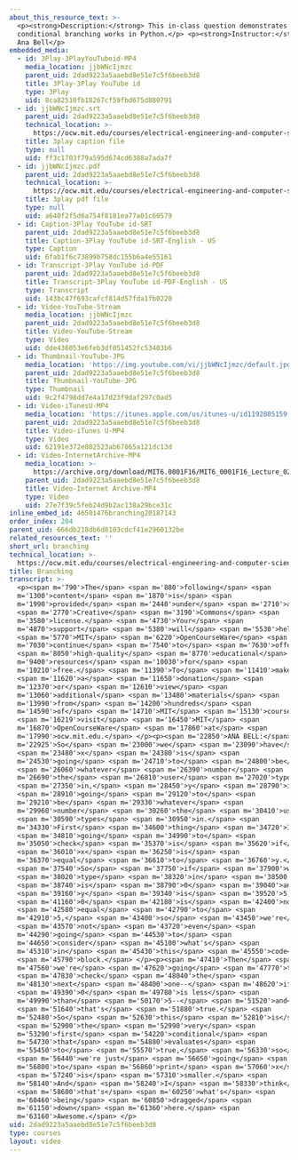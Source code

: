 ```yaml
---
about_this_resource_text: >-
  <p><strong>Description:</strong> This in-class question demonstrates how
  conditional branching works in Python.</p> <p><strong>Instructor:</strong> Dr.
  Ana Bell</p>
embedded_media:
  - id: 3Play-3PlayYouTubeid-MP4
    media_location: jjbWNcIjmzc
    parent_uid: 2dad9223a5aaebd8e51e7c5f6beeb3d8
    title: 3Play-3Play YouTube id
    type: 3Play
    uid: 8ca82510fb18267cf59fbd675d880791
  - id: jjbWNcIjmzc.srt
    parent_uid: 2dad9223a5aaebd8e51e7c5f6beeb3d8
    technical_location: >-
      https://ocw.mit.edu/courses/electrical-engineering-and-computer-science/6-0001-introduction-to-computer-science-and-programming-in-python-fall-2016/in-class-questions-and-video-solutions/lecture-2/branching/jjbWNcIjmzc.srt
    title: 3play caption file
    type: null
    uid: ff3c1703f79a595d674cd6388a7ada7f
  - id: jjbWNcIjmzc.pdf
    parent_uid: 2dad9223a5aaebd8e51e7c5f6beeb3d8
    technical_location: >-
      https://ocw.mit.edu/courses/electrical-engineering-and-computer-science/6-0001-introduction-to-computer-science-and-programming-in-python-fall-2016/in-class-questions-and-video-solutions/lecture-2/branching/jjbWNcIjmzc.pdf
    title: 3play pdf file
    type: null
    uid: a640f2f5d6a754f8181ea77a01c60579
  - id: Caption-3Play YouTube id-SRT
    parent_uid: 2dad9223a5aaebd8e51e7c5f6beeb3d8
    title: Caption-3Play YouTube id-SRT-English - US
    type: Caption
    uid: 6fab1f6c73899b758dc155b6a4e55161
  - id: Transcript-3Play YouTube id-PDF
    parent_uid: 2dad9223a5aaebd8e51e7c5f6beeb3d8
    title: Transcript-3Play YouTube id-PDF-English - US
    type: Transcript
    uid: 143bc47f693cafcf814d57fda1fb0220
  - id: Video-YouTube-Stream
    media_location: jjbWNcIjmzc
    parent_uid: 2dad9223a5aaebd8e51e7c5f6beeb3d8
    title: Video-YouTube-Stream
    type: Video
    uid: dde436053e6feb3df051452fc53403b6
  - id: Thumbnail-YouTube-JPG
    media_location: 'https://img.youtube.com/vi/jjbWNcIjmzc/default.jpg'
    parent_uid: 2dad9223a5aaebd8e51e7c5f6beeb3d8
    title: Thumbnail-YouTube-JPG
    type: Thumbnail
    uid: 9c2f4798dd7e4a17d23f9daf297c0ad5
  - id: Video-iTunesU-MP4
    media_location: 'https://itunes.apple.com/us/itunes-u/id1192805159'
    parent_uid: 2dad9223a5aaebd8e51e7c5f6beeb3d8
    title: Video-iTunes U-MP4
    type: Video
    uid: 62191e372e802523ab67865a121dc13d
  - id: Video-InternetArchive-MP4
    media_location: >-
      https://archive.org/download/MIT6.0001F16/MIT6_0001F16_Lecture_02_exercise_03_300k.mp4
    parent_uid: 2dad9223a5aaebd8e51e7c5f6beeb3d8
    title: Video-Internet Archive-MP4
    type: Video
    uid: 27e7f39c5feb24d9b2ac138a29bce31c
inline_embed_id: 46501476branching20187143
order_index: 204
parent_uid: 666db218db6d8103cdcf41e2960132be
related_resources_text: ''
short_url: branching
technical_location: >-
  https://ocw.mit.edu/courses/electrical-engineering-and-computer-science/6-0001-introduction-to-computer-science-and-programming-in-python-fall-2016/in-class-questions-and-video-solutions/lecture-2/branching
title: Branching
transcript: >-
  <p><span m='790'>The</span> <span m='880'>following</span> <span
  m='1300'>content</span> <span m='1870'>is</span> <span
  m='1990'>provided</span> <span m='2440'>under</span> <span m='2710'>a</span>
  <span m='2770'>Creative</span> <span m='3190'>Commons</span> <span
  m='3580'>license.</span> <span m='4730'>Your</span> <span
  m='4870'>support</span> <span m='5380'>will</span> <span m='5530'>help</span>
  <span m='5770'>MIT</span> <span m='6220'>OpenCourseWare</span> <span
  m='7030'>continue</span> <span m='7540'>to</span> <span m='7630'>offer</span>
  <span m='8050'>high-quality</span> <span m='8770'>educational</span> <span
  m='9400'>resources</span> <span m='10030'>for</span> <span
  m='10210'>free.</span> <span m='11390'>To</span> <span m='11410'>make</span>
  <span m='11620'>a</span> <span m='11650'>donation</span> <span
  m='12370'>or</span> <span m='12610'>view</span> <span
  m='13060'>additional</span> <span m='13480'>materials</span> <span
  m='13990'>from</span> <span m='14200'>hundreds</span> <span
  m='14590'>of</span> <span m='14710'>MIT</span> <span m='15130'>courses,</span>
  <span m='16219'>visit</span> <span m='16450'>MIT</span> <span
  m='16870'>OpenCourseWare</span> <span m='17860'>at</span> <span
  m='17990'>ocw.mit.edu.</span> </p><p><span m='22850'>ANA BELL:</span> <span
  m='22925'>So</span> <span m='23000'>we</span> <span m='23090'>have</span>
  <span m='23480'>x</span> <span m='24380'>is</span> <span
  m='24530'>going</span> <span m='24710'>to</span> <span m='24800'>be</span>
  <span m='26060'>whatever</span> <span m='26390'>number</span> <span
  m='26690'>the</span> <span m='26810'>user</span> <span m='27020'>types</span>
  <span m='27350'>in,</span> <span m='28450'>y</span> <span m='28790'>is</span>
  <span m='28910'>going</span> <span m='29120'>to</span> <span
  m='29210'>be</span> <span m='29330'>whatever</span> <span
  m='29960'>number</span> <span m='30260'>the</span> <span m='30410'>user</span>
  <span m='30590'>types</span> <span m='30950'>in.</span> <span
  m='34330'>First</span> <span m='34600'>thing</span> <span m='34720'>I'm</span>
  <span m='34810'>going</span> <span m='34990'>to</span> <span
  m='35050'>check</span> <span m='35370'>is</span> <span m='35620'>if</span>
  <span m='36010'>x</span> <span m='36250'>is</span> <span
  m='36370'>equal</span> <span m='36610'>to</span> <span m='36760'>y.</span>
  <span m='37540'>So</span> <span m='37750'>if</span> <span m='37900'>we</span>
  <span m='38020'>type</span> <span m='38320'>in</span> <span m='38500'>x</span>
  <span m='38740'>is</span> <span m='38790'>0</span> <span m='39040'>and</span>
  <span m='39160'>y</span> <span m='39340'>is</span> <span m='39520'>5,</span>
  <span m='41160'>0</span> <span m='42180'>is</span> <span m='42400'>not</span>
  <span m='42580'>equal</span> <span m='42790'>to</span> <span
  m='42910'>5,</span> <span m='43400'>so</span> <span m='43450'>we're</span>
  <span m='43570'>not</span> <span m='43720'>even</span> <span
  m='44290'>going</span> <span m='44530'>to</span> <span
  m='44650'>consider</span> <span m='45100'>what's</span> <span
  m='45310'>in</span> <span m='45430'>this</span> <span m='45550'>code</span>
  <span m='45790'>block.</span> </p><p><span m='47410'>Then</span> <span
  m='47560'>we're</span> <span m='47620'>going</span> <span m='47770'>to</span>
  <span m='47830'>check</span> <span m='48040'>the</span> <span
  m='48130'>next</span> <span m='48400'>one--</span> <span m='48620'>if</span>
  <span m='49390'>0</span> <span m='49780'>is less</span> <span
  m='49990'>than</span> <span m='50170'>5--</span> <span m='51520'>and</span>
  <span m='51640'>that's</span> <span m='51880'>true.</span> <span
  m='52480'>So</span> <span m='52630'>this</span> <span m='52810'>is</span>
  <span m='52900'>the</span> <span m='52990'>very</span> <span
  m='53290'>first</span> <span m='54220'>conditional</span> <span
  m='54730'>that</span> <span m='54880'>evaluates</span> <span
  m='55450'>to</span> <span m='55570'>true,</span> <span m='56330'>so</span>
  <span m='56440'>we're just</span> <span m='56650'>going</span> <span
  m='56800'>to</span> <span m='56860'>print</span> <span m='57060'>x</span>
  <span m='57240'>is</span> <span m='57310'>smaller.</span> <span
  m='58140'>And</span> <span m='58240'>I</span> <span m='58330'>think</span>
  <span m='58600'>that's</span> <span m='60250'>what's</span> <span
  m='60460'>being</span> <span m='60850'>dragged</span> <span
  m='61150'>down</span> <span m='61360'>here.</span> <span
  m='63160'>Awesome.</span> </p>
uid: 2dad9223a5aaebd8e51e7c5f6beeb3d8
type: courses
layout: video
---
```

